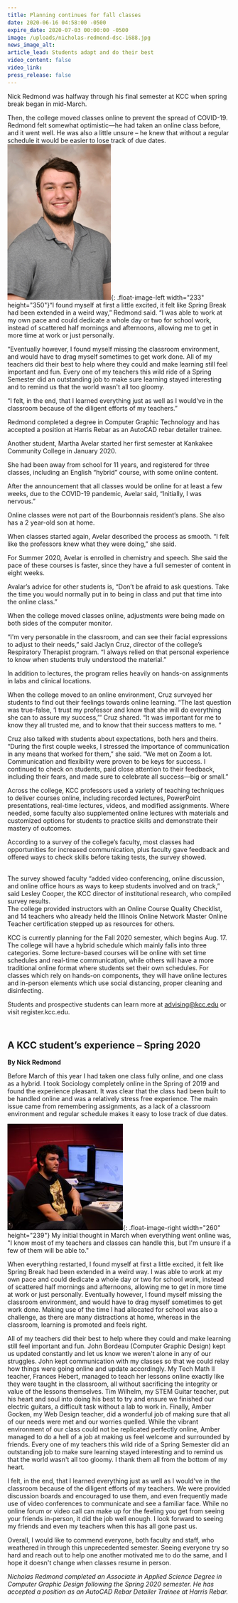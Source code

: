 ```yaml
---
title: Planning continues for fall classes
date: 2020-06-16 04:58:00 -0500
expire_date: 2020-07-03 00:00:00 -0500
image: /uploads/nicholas-redmond-dsc-1688.jpg
news_image_alt:
article_lead: Students adapt and do their best
video_content: false
video_link:
press_release: false
---
```


Nick Redmond was halfway through his final semester at KCC when spring break began in mid-March.

Then, the college moved classes online to prevent the spread of COVID-19. Redmond felt somewhat optimistic—he had taken an online class before, and it went well. He was also a little unsure – he knew that without a regular schedule it would be easier to lose track of due dates.<br>![](/uploads/nicholas-redmond---copy.JPG){: .float-image-left width="233" height="350"}“I found myself at first a little excited, it felt like Spring Break had been extended in a weird way,” Redmond said. “I was able to work at my own pace and could dedicate a whole day or two for school work, instead of scattered half mornings and afternoons, allowing me to get in more time at work or just personally.

“Eventually however, I found myself missing the classroom environment, and would have to drag myself sometimes to get work done. All of my teachers did their best to help where they could and make learning still feel important and fun. Every one of my teachers this wild ride of a Spring Semester did an outstanding job to make sure learning stayed interesting and to remind us that the world wasn't all too gloomy.

“I felt, in the end, that I learned everything just as well as I would've in the classroom because of the diligent efforts of my teachers.”&nbsp;

Redmond completed a degree in Computer Graphic Technology and has accepted a position at Harris Rebar as an AutoCAD rebar detailer trainee.

Another student, Martha Avelar started her first semester at Kankakee Community College in January 2020.

She had been away from school for 11 years, and registered for three classes, including an English “hybrid” course, with some online content.

After the announcement that all classes would be online for at least a few weeks, due to the COVID-19 pandemic, Avelar said, “Initially, I was nervous.”&nbsp;

Online classes were not part of the Bourbonnais resident’s plans. She also has a 2 year-old son at home.&nbsp;

When classes started again, Avelar described the process as smooth. “I felt like the professors knew what they were doing,” she said.&nbsp;

For Summer 2020, Avelar is enrolled in chemistry and speech. She said the pace of these courses is faster, since they have a full semester of content in eight weeks.

Avalar’s advice for other students is, “Don’t be afraid to ask questions. Take the time you would normally put in to being in class and put that time into the online class.”&nbsp;

When the college moved classes online, adjustments were being made on both sides of the computer monitor.

“I'm very personable in the classroom, and can see their facial expressions to adjust to their needs,” said Jaclyn Cruz, director of the college’s Respiratory Therapist program. “I always relied on that personal experience to know when students truly understood the material.”

In addition to lectures, the program relies heavily on hands-on assignments in labs and clinical locations.

When the college moved to an online environment, Cruz surveyed her students to find out their feelings towards online learning. “The last question was true-false, ‘I trust my professor and know that she will do everything she can to assure my success,’” Cruz shared. “It was important for me to know they all trusted me, and to know that their success matters to me. “

Cruz also talked with students about expectations, both hers and theirs.&nbsp;<br>“During the first couple weeks, I stressed the importance of communication in any means that worked for them,” she said. “We met on Zoom a lot. Communication and flexibility were proven to be keys for success. I continued to check on students, paid close attention to their feedback, including their fears, and made sure to celebrate all success—big or small.”

Across the college, KCC professors used a variety of teaching techniques to deliver courses online, including recorded lectures, PowerPoint presentations, real-time lectures, videos, and modified assignments. Where needed, some faculty also supplemented online lectures with materials and customized options for students to practice skills and demonstrate their mastery of outcomes.

According to a survey of the college’s faculty, most classes had opportunities for increased communication, plus faculty gave feedback and offered ways to check skills before taking tests, the survey showed.

<br>The survey showed faculty “added video conferencing, online discussion, and online office hours as ways to keep students involved and on track,” said Lesley Cooper, the KCC director of institutional research, who compiled survey results.<br>The college provided instructors with an Online Course Quality Checklist, and 14 teachers who already held the Illinois Online Network Master Online Teacher certification stepped up as resources for others.

KCC is currently planning for the Fall 2020 semester, which begins Aug. 17.&nbsp;<br>The college will have a hybrid schedule which mainly falls into three categories. Some lecture-based courses will be online with set time schedules and real-time communication, while others will have a more traditional online format where students set their own schedules. For classes which rely on hands-on components, they will have online lectures and in-person elements which use social distancing, proper cleaning and disinfecting.

Students and prospective students can learn more at [advising@kcc.edu](mailto:advising@kcc.edu) or visit register.kcc.edu.

## <br>A KCC student’s experience – Spring 2020

**By Nick Redmond**&nbsp;

Before March of this year I had taken one class fully online, and one class as a hybrid. I took Sociology completely online in the Spring of 2019 and found the experience pleasant. It was clear that the class had been built to be handled online and was a relatively stress free experience. The main issue came from remembering assignments, as a lack of a classroom environment and regular schedule makes it easy to lose track of due dates.

![](/uploads/nicholasredmonddsc-1688.jpg){: .float-image-right width="260" height="239"}&nbsp;My initial thought in March when everything went online was, "I know most of my teachers and classes can handle this, but I'm unsure if a few of them will be able to."

When everything restarted, I found myself at first a little excited, it felt like Spring Break had been extended in a weird way. I was able to work at my own pace and could dedicate a whole day or two for school work, instead of scattered half mornings and afternoons, allowing me to get in more time at work or just personally. Eventually however, I found myself missing the classroom environment, and would have to drag myself sometimes to get work done. Making use of the time I had allocated for school was also a challenge, as there are many distractions at home, whereas in the classroom, learning is promoted and feels right.

All of my teachers did their best to help where they could and make learning still feel important and fun. John Bordeau (Computer Graphic Design) kept us updated constantly and let us know we weren't alone in any of our struggles. John kept communication with my classes so that we could relay how things were going online and update accordingly. My Tech Math II teacher, Frances Hebert, managed to teach her lessons online exactly like they were taught in the classroom, all without sacrificing the integrity or value of the lessons themselves. Tim Wilhelm, my STEM Guitar teacher, put his heart and soul into doing his best to try and ensure we finished our electric guitars, a difficult task without a lab to work in. Finally, Amber Gocken, my Web Design teacher, did a wonderful job of making sure that all of our needs were met and our worries quelled. While the vibrant environment of our class could not be replicated perfectly online, Amber managed to do a hell of a job at making us feel welcome and surrounded by friends. Every one of my teachers this wild ride of a Spring Semester did an outstanding job to make sure learning stayed interesting and to remind us that the world wasn't all too gloomy. I thank them all from the bottom of my heart.

I felt, in the end, that I learned everything just as well as I would've in the classroom because of the diligent efforts of my teachers. We were provided discussion boards and encouraged to use them, and even frequently made use of video conferences to communicate and see a familiar face. While no online forum or video call can make up for the feeling you get from seeing your friends in-person, it did the job well enough. I look forward to seeing my friends and even my teachers when this has all gone past us.

Overall, I would like to commend everyone, both faculty and staff, who weathered in through this unprecedented semester. Seeing everyone try so hard and reach out to help one another motivated me to do the same, and I hope it doesn't change when classes resume in person.

*Nicholas Redmond completed an Associate in Applied Science Degree in Computer Graphic Design following the Spring 2020 semester. He has accepted a position as an AutoCAD Rebar Detailer Trainee at Harris Rebar.*<br>&nbsp;